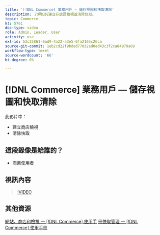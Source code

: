 ```yaml
---
title: '[!DNL Commerce] 業務用戶 — 儲存視圖和快取清除'
description: 了解如何建立存放區檢視並清除快取。
topic: Commerce
kt: 5761
doc-type: video
role: Admin, Leader, User
activity: use
exl-id: 53c35861-6ad9-4a22-a3e5-6fa2165c26ca
source-git-commit: 1eb2cd22f9bded77032ad0ed43c3f2ca84879a69
workflow-type: tm+mt
source-wordcount: '66'
ht-degree: 0%

---
```


# [!DNL Commerce] 業務用戶 — 儲存視圖和快取清除

此影片中：

- 建立商店檢視
- 清除快取

## 這段錄像是給誰的？

- 商業使用者

## 視訊內容

>[!VIDEO](https://video.tv.adobe.com/v/35946?quality=12&learn=on)

## 其他資源

[網站、商店和檢視 —  [!DNL Commerce] 使用手](https://docs.magento.com/user-guide/stores/websites-stores-views.html)
[冊快取管理 —  [!DNL Commerce] 使用手冊](https://docs.magento.com/user-guide/system/cache-management.html)
